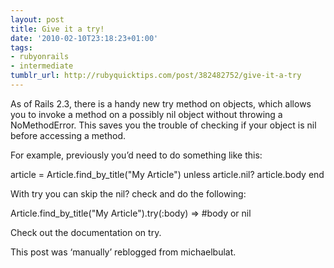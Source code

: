 ```yaml
---
layout: post
title: Give it a try!
date: '2010-02-10T23:18:23+01:00'
tags:
- rubyonrails
- intermediate
tumblr_url: http://rubyquicktips.com/post/382482752/give-it-a-try
---
```

As of Rails 2.3, there is a handy new try method on objects, which allows you to invoke a method on a possibly nil object without throwing a NoMethodError. This saves you the trouble of checking if your object is nil before accessing a method.

For example, previously you’d need to do something like this:

article = Article.find_by_title("My Article")
unless article.nil? 
  article.body
end


With try you can skip the nil? check and do the following:

Article.find_by_title("My Article").try(:body) => #body or nil


Check out the documentation on try.

This post was ‘manually’ reblogged from michaelbulat.
